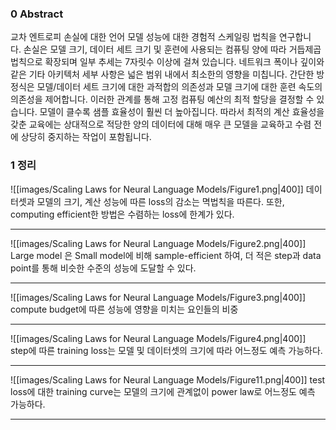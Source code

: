 ### 0 Abstract
교차 엔트로피 손실에 대한 언어 모델 성능에 대한 경험적 스케일링 법칙을 연구합니다. 손실은 모델 크기, 데이터 세트 크기 및 훈련에 사용되는 컴퓨팅 양에 따라 거듭제곱 법칙으로 확장되며 일부 추세는 7자릿수 이상에 걸쳐 있습니다. 네트워크 폭이나 깊이와 같은 기타 아키텍처 세부 사항은 넓은 범위 내에서 최소한의 영향을 미칩니다. 간단한 방정식은 모델/데이터 세트 크기에 대한 과적합의 의존성과 모델 크기에 대한 훈련 속도의 의존성을 제어합니다. 이러한 관계를 통해 고정 컴퓨팅 예산의 최적 할당을 결정할 수 있습니다. 모델이 클수록 샘플 효율성이 훨씬 더 높아집니다. 따라서 최적의 계산 효율성을 갖춘 교육에는 상대적으로 적당한 양의 데이터에 대해 매우 큰 모델을 교육하고 수렴 전에 상당히 중지하는 작업이 포함됩니다.

### 1 정리
![[images/Scaling Laws for Neural Language Models/Figure1.png|400]]
데이터셋과 모델의 크기, 계산 성능에 따른 loss의 감소는 멱법칙을 따른다.
또한, computing efficient한 방법은 수렴하는 loss에 한계가 있다.

---
![[images/Scaling Laws for Neural Language Models/Figure2.png|400]]
Large model 은 Small model에 비해 sample-efficient 하여, 더 적은 step과 data point를 통해 비슷한 수준의 성능에 도달할 수 있다.

---
![[images/Scaling Laws for Neural Language Models/Figure3.png|400]]
compute budget에 따른 성능에 영향을 미치는 요인들의 비중

---
![[images/Scaling Laws for Neural Language Models/Figure4.png|400]]
step에 따른 training loss는 모델 및 데이터셋의 크기에 따라 어느정도 예측 가능하다.

---
![[images/Scaling Laws for Neural Language Models/Figure11.png|400]]
test loss에 대한 training curve는 모델의 크기에 관계없이 power law로 어느정도 예측 가능하다.

---
